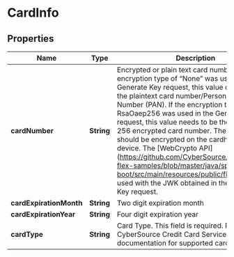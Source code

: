 
# CardInfo

## Properties
Name | Type | Description | Notes
------------ | ------------- | ------------- | -------------
**cardNumber** | **String** | Encrypted or plain text card number. If the encryption type of “None” was used in the Generate Key request, this value can be set to the plaintext card number/Personal Account Number (PAN). If the encryption type of RsaOaep256 was used in the Generate Key request, this value needs to be the RSA OAEP 256 encrypted card number. The card number should be encrypted on the cardholders’ device. The [WebCrypto API] (https://github.com/CyberSource/cybersource-flex-samples/blob/master/java/spring-boot/src/main/resources/public/flex.js) can be used with the JWK obtained in the Generate Key request. |  [optional]
**cardExpirationMonth** | **String** | Two digit expiration month |  [optional]
**cardExpirationYear** | **String** | Four digit expiration year |  [optional]
**cardType** | **String** | Card Type. This field is required. Refer to the CyberSource Credit Card Services documentation for supported card types. |  [optional]




